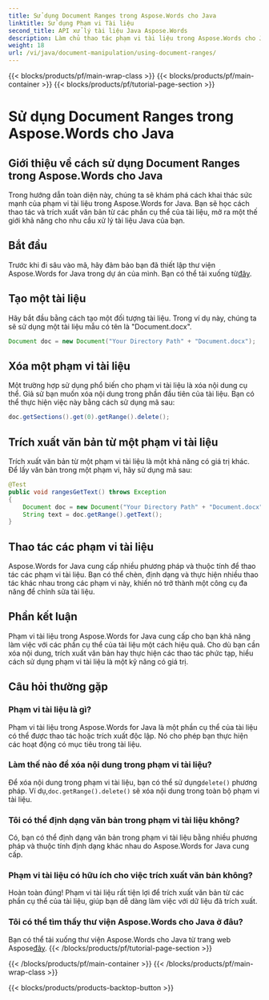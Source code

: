 ```yaml
---
title: Sử dụng Document Ranges trong Aspose.Words cho Java
linktitle: Sử dụng Phạm vi Tài liệu
second_title: API xử lý tài liệu Java Aspose.Words
description: Làm chủ thao tác phạm vi tài liệu trong Aspose.Words cho Java. Học cách xóa, trích xuất và định dạng văn bản với hướng dẫn toàn diện này.
weight: 18
url: /vi/java/document-manipulation/using-document-ranges/
---
```


{{< blocks/products/pf/main-wrap-class >}}
{{< blocks/products/pf/main-container >}}
{{< blocks/products/pf/tutorial-page-section >}}

# Sử dụng Document Ranges trong Aspose.Words cho Java


## Giới thiệu về cách sử dụng Document Ranges trong Aspose.Words cho Java

Trong hướng dẫn toàn diện này, chúng ta sẽ khám phá cách khai thác sức mạnh của phạm vi tài liệu trong Aspose.Words for Java. Bạn sẽ học cách thao tác và trích xuất văn bản từ các phần cụ thể của tài liệu, mở ra một thế giới khả năng cho nhu cầu xử lý tài liệu Java của bạn.

## Bắt đầu

 Trước khi đi sâu vào mã, hãy đảm bảo bạn đã thiết lập thư viện Aspose.Words for Java trong dự án của mình. Bạn có thể tải xuống từ[đây](https://releases.aspose.com/words/java/).

## Tạo một tài liệu

Hãy bắt đầu bằng cách tạo một đối tượng tài liệu. Trong ví dụ này, chúng ta sẽ sử dụng một tài liệu mẫu có tên là "Document.docx".

```java
Document doc = new Document("Your Directory Path" + "Document.docx");
```

## Xóa một phạm vi tài liệu

Một trường hợp sử dụng phổ biến cho phạm vi tài liệu là xóa nội dung cụ thể. Giả sử bạn muốn xóa nội dung trong phần đầu tiên của tài liệu. Bạn có thể thực hiện việc này bằng cách sử dụng mã sau:

```java
doc.getSections().get(0).getRange().delete();
```

## Trích xuất văn bản từ một phạm vi tài liệu

Trích xuất văn bản từ một phạm vi tài liệu là một khả năng có giá trị khác. Để lấy văn bản trong một phạm vi, hãy sử dụng mã sau:

```java
@Test
public void rangesGetText() throws Exception
{
    Document doc = new Document("Your Directory Path" + "Document.docx");
    String text = doc.getRange().getText();
}
```

## Thao tác các phạm vi tài liệu

Aspose.Words for Java cung cấp nhiều phương pháp và thuộc tính để thao tác các phạm vi tài liệu. Bạn có thể chèn, định dạng và thực hiện nhiều thao tác khác nhau trong các phạm vi này, khiến nó trở thành một công cụ đa năng để chỉnh sửa tài liệu.

## Phần kết luận

Phạm vi tài liệu trong Aspose.Words for Java cung cấp cho bạn khả năng làm việc với các phần cụ thể của tài liệu một cách hiệu quả. Cho dù bạn cần xóa nội dung, trích xuất văn bản hay thực hiện các thao tác phức tạp, hiểu cách sử dụng phạm vi tài liệu là một kỹ năng có giá trị.

## Câu hỏi thường gặp

### Phạm vi tài liệu là gì?

Phạm vi tài liệu trong Aspose.Words for Java là một phần cụ thể của tài liệu có thể được thao tác hoặc trích xuất độc lập. Nó cho phép bạn thực hiện các hoạt động có mục tiêu trong tài liệu.

### Làm thế nào để xóa nội dung trong phạm vi tài liệu?

 Để xóa nội dung trong phạm vi tài liệu, bạn có thể sử dụng`delete()` phương pháp. Ví dụ,`doc.getRange().delete()` sẽ xóa nội dung trong toàn bộ phạm vi tài liệu.

### Tôi có thể định dạng văn bản trong phạm vi tài liệu không?

Có, bạn có thể định dạng văn bản trong phạm vi tài liệu bằng nhiều phương pháp và thuộc tính định dạng khác nhau do Aspose.Words for Java cung cấp.

### Phạm vi tài liệu có hữu ích cho việc trích xuất văn bản không?

Hoàn toàn đúng! Phạm vi tài liệu rất tiện lợi để trích xuất văn bản từ các phần cụ thể của tài liệu, giúp bạn dễ dàng làm việc với dữ liệu đã trích xuất.

### Tôi có thể tìm thấy thư viện Aspose.Words cho Java ở đâu?

 Bạn có thể tải xuống thư viện Aspose.Words cho Java từ trang web Aspose[đây](https://releases.aspose.com/words/java/).
{{< /blocks/products/pf/tutorial-page-section >}}

{{< /blocks/products/pf/main-container >}}
{{< /blocks/products/pf/main-wrap-class >}}

{{< blocks/products/products-backtop-button >}}
